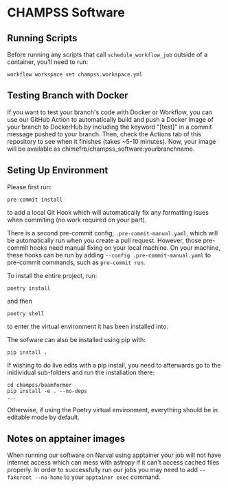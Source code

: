 # CHAMPSS Software

## Running Scripts

Before running any scripts that call `schedule_workflow_job` outside of a container, you'll need to run:
```
workflow workspace set champss.workspace.yml
```

## Testing Branch with Docker

If you want to test your branch's code with Docker or Workflow, you can use our GitHub Action to automatically build and push a Docker Image of your branch to DockerHub by including the keyword "[test]" in a commit message pushed to your branch. Then, check the Actions tab of this repository to see when it finishes (takes ~5-10 minutes). Now, your image will be available as chimefrb/champss_software:yourbranchname.

## Seting Up Environment

Please first run:
```
pre-commit install
```
to add a local Git Hook which will automatically fix any formatting isues when commiting (no work required on your part).

There is a second pre-commit config, `.pre-commit-manual.yaml`, which will be automatically run when you create a pull request.
However, those pre-commit hooks need manual fixing on your local machine.
On your machine, these hooks can be run by adding `--config .pre-commit-manual.yaml` to pre-commit commands, such as `pre-commit run`.

To install the entire project, run:
```
poetry install
```
and then
```
poetry shell
```
to enter the virtual environment it has been installed into.

The sofware can also be installed using pip with:
```
pip install .
```

If wishing to do live edits with a pip install, you need to afterwards go to the inidividual sub-folders and run the installation there:
```
cd champss/beamformer
pip install -e . --no-deps
...
```
Otherwise, if using the Poetry virtual environment, everything should be in editable mode by default.


## Notes on apptainer images

When running our software on Narval using apptainer your job will not have internet access which can mess with astropy if it can't access cached files properly.
In order to successfully run our jobs you may need to add `--fakeroot --no-home` to your `apptainer exec` command.
